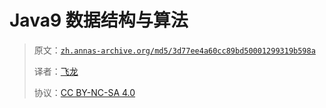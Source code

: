 # Java9 数据结构与算法

> 原文：[`zh.annas-archive.org/md5/3d77ee4a60cc89bd50001299319b598a`](https://zh.annas-archive.org/md5/3d77ee4a60cc89bd50001299319b598a)
> 
> 译者：[飞龙](https://github.com/wizardforcel)
> 
> 协议：[CC BY-NC-SA 4.0](http://creativecommons.org/licenses/by-nc-sa/4.0/)

